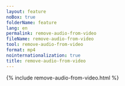 ```yaml
---
layout: feature
noBox: true
folderName: feature
lang: en
permalink: remove-audio-from-video
fileName: remove-audio-from-video
tool: remove-audio-from-video
format: mp4
nointernationalization: true
title: remove-audio-from-video
---
```


{% include remove-audio-from-video.html %}


